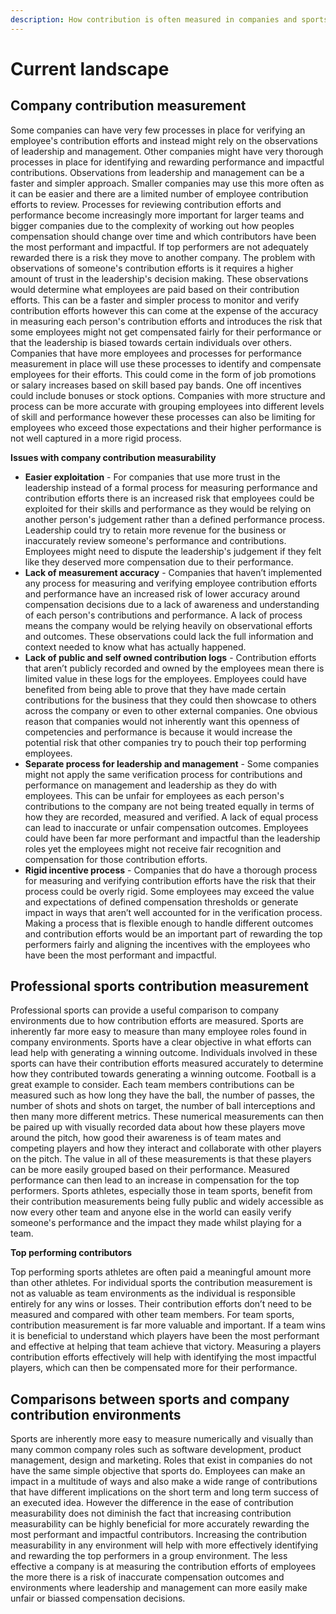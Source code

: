 ```yaml
---
description: How contribution is often measured in companies and sports
---
```


# Current landscape

## **Company contribution measurement**

Some companies can have very few processes in place for verifying an employee's contribution efforts and instead might rely on the observations of leadership and management. Other companies might have very thorough processes in place for identifying and rewarding performance and impactful contributions. Observations from leadership and management can be a faster and simpler approach. Smaller companies may use this more often as it can be easier and there are a limited number of employee contribution efforts to review. Processes for reviewing contribution efforts and performance become increasingly more important for larger teams and bigger companies due to the complexity of working out how peoples compensation should change over time and which contributors have been the most performant and impactful. If top performers are not adequately rewarded there is a risk they move to another company. The problem with observations of someone's contribution efforts is it requires a higher amount of trust in the leadership's decision making. These observations would determine what employees are paid based on their contribution efforts. This can be a faster and simpler process to monitor and verify contribution efforts however this can come at the expense of the accuracy in measuring each person's contribution efforts and introduces the risk that some employees might not get compensated fairly for their performance or that the leadership is biased towards certain individuals over others. Companies that have more employees and processes for performance measurement in place will use these processes to identify and compensate employees for their efforts. This could come in the form of job promotions or salary increases based on skill based pay bands. One off incentives could include bonuses or stock options. Companies with more structure and process can be more accurate with grouping employees into different levels of skill and performance however these processes can also be limiting for employees who exceed those expectations and their higher performance is not well captured in a more rigid process.



**Issues with company contribution measurability**

* **Easier exploitation** - For companies that use more trust in the leadership instead of a formal process for measuring performance and contribution efforts there is an increased risk that employees could be exploited for their skills and performance as they would be relying on another person's judgement rather than a defined performance process. Leadership could try to retain more revenue for the business or inaccurately review someone's performance and contributions. Employees might need to dispute the leadership's judgement if they felt like they deserved more compensation due to their performance.
* **Lack of measurement accuracy** - Companies that haven’t implemented any process for measuring and verifying employee contribution efforts and performance have an increased risk of lower accuracy around compensation decisions due to a lack of awareness and understanding of each person's contributions and performance. A lack of process means the company would be relying heavily on observational efforts and outcomes. These observations could lack the full information and context needed to know what has actually happened.
* **Lack of public and self owned contribution logs** - Contribution efforts that aren’t publicly recorded and owned by the employees mean there is limited value in these logs for the employees. Employees could have benefited from being able to prove that they have made certain contributions for the business that they could then showcase to others across the company or even to other external companies. One obvious reason that companies would not inherently want this openness of competencies and performance is because it would increase the potential risk that other companies try to pouch their top performing employees.
* **Separate process for leadership and management** - Some companies might not apply the same verification process for contributions and performance on management and leadership as they do with employees. This can be unfair for employees as each person's contributions to the company are not being treated equally in terms of how they are recorded, measured and verified. A lack of equal process can lead to inaccurate or unfair compensation outcomes. Employees could have been far more performant and impactful than the leadership roles yet the employees might not receive fair recognition and compensation for those contribution efforts.
* **Rigid incentive process** - Companies that do have a thorough process for measuring and verifying contribution efforts have the risk that their process could be overly rigid. Some employees may exceed the value and expectations of defined compensation thresholds or generate impact in ways that aren’t well accounted for in the verification process. Making a process that is flexible enough to handle different outcomes and contribution efforts would be an important part of rewarding the top performers fairly and aligning the incentives with the employees who have been the most performant and impactful.



## **Professional sports contribution measurement**

Professional sports can provide a useful comparison to company environments due to how contribution efforts are measured. Sports are inherently far more easy to measure than many employee roles found in company environments. Sports have a clear objective in what efforts can lead help with generating a winning outcome. Individuals involved in these sports can have their contribution efforts measured accurately to determine how they contributed towards generating a winning outcome. Football is a great example to consider. Each team members contributions can be measured such as how long they have the ball, the number of passes, the number of shots and shots on target, the number of ball interceptions and then many more different metrics. These numerical measurements can then be paired up with visually recorded data about how these players move around the pitch, how good their awareness is of team mates and competing players and how they interact and collaborate with other players on the pitch. The value in all of these measurements is that these players can be more easily grouped based on their performance. Measured performance can then lead to an increase in compensation for the top performers. Sports athletes, especially those in team sports, benefit from their contribution measurements being fully public and widely accessible as now every other team and anyone else in the world can easily verify someone's performance and the impact they made whilst playing for a team.



**Top performing contributors**

Top performing sports athletes are often paid a meaningful amount more than other athletes. For individual sports the contribution measurement is not as valuable as team environments as the individual is responsible entirely for any wins or losses. Their contribution efforts don’t need to be measured and compared with other team members. For team sports, contribution measurement is far more valuable and important. If a team wins it is beneficial to understand which players have been the most performant and effective at helping that team achieve that victory. Measuring a players contribution efforts effectively will help with identifying the most impactful players, which can then be compensated more for their performance.



## **Comparisons between sports and company contribution environments**

Sports are inherently more easy to measure numerically and visually than many common company roles such as software development, product management, design and marketing. Roles that exist in companies do not have the same simple objective that sports do. Employees can make an impact in a multitude of ways and also make a wide range of contributions that have different implications on the short term and long term success of an executed idea. However the difference in the ease of contribution measurability does not diminish the fact that increasing contribution measurability can be highly beneficial for more accurately rewarding the most performant and impactful contributors. Increasing the contribution measurability in any environment will help with more effectively identifying and rewarding the top performers in a group environment. The less effective a company is at measuring the contribution efforts of employees the more there is a risk of inaccurate compensation outcomes and environments where leadership and management can more easily make unfair or biassed compensation decisions.
